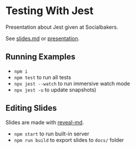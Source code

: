 # Testing With Jest

Presentation about Jest given at Socialbakers.

See [slides.md](slides.md) or [presentation](https://jnv.github.io/jest-demo/).

## Running Examples

- `npm i`
- `npm test` to run all tests
- `npx jest --watch` to run immersive watch mode
- `npx jest -u` to update snapshots)

## Editing Slides

Slides are made with [reveal-md](https://github.com/webpro/reveal-md).

- `npm start` to run built-in server
- `npm run build` to export slides to `docs/` folder